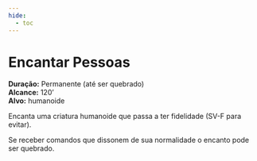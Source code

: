 ```yaml
---
hide:
  - toc
---
```


# Encantar Pessoas

**Duração:** Permanente (até ser quebrado)  
**Alcance:** 120’  
**Alvo:** humanoide  

Encanta uma criatura humanoide que passa a ter fidelidade (SV-F para evitar). 

Se receber comandos que dissonem de sua normalidade o encanto pode ser quebrado.
